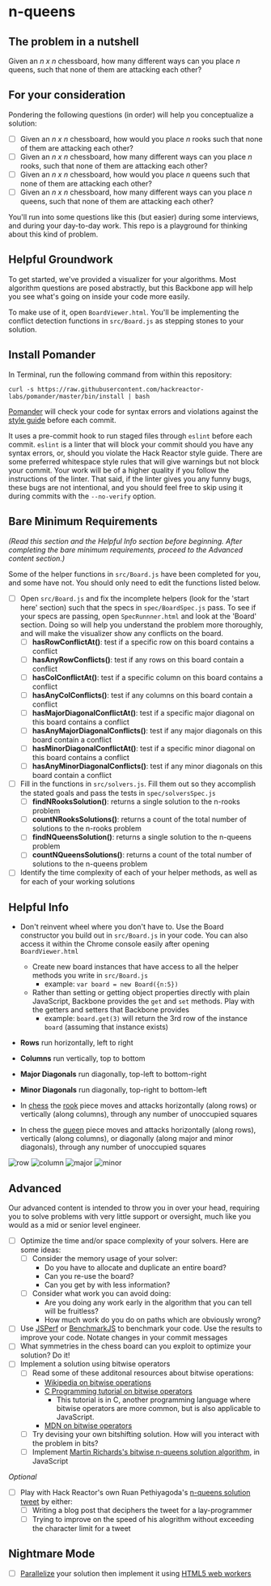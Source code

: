 # n-queens

## The problem in a nutshell

Given an _n x n_ chessboard, how many different ways can you place _n_ queens, such that none of them are attacking each other?

## For your consideration

Pondering the following questions (in order) will help you conceptualize a solution:

- [ ] Given an _n x n_ chessboard, how would you place _n_ rooks such that none of them are attacking each other?
- [ ] Given an _n x n_ chessboard, how many different ways can you place _n_ rooks, such that none of them are attacking each other?
- [ ] Given an _n x n_ chessboard, how would you place _n_ queens such that none of them are attacking each other?
- [ ] Given an _n x n_ chessboard, how many different ways can you place _n_ queens, such that none of them are attacking each other?

You'll run into some questions like this (but easier) during some interviews, and during
your day-to-day work. This repo is a playground for thinking about this kind of problem.

## Helpful Groundwork

To get started, we've provided a visualizer for your algorithms. Most algorithm questions are posed abstractly,
but this Backbone app will help you see what's going on inside your code more easily.

To make use of it, open `BoardViewer.html`. You'll be implementing the conflict detection functions in
`src/Board.js` as stepping stones to your solution.

## Install Pomander
In Terminal, run the following command from within this repository:
```
curl -s https://raw.githubusercontent.com/hackreactor-labs/pomander/master/bin/install | bash
```
[Pomander](https://github.com/hackreactor-labs/pomander) will check your code for syntax errors and violations against the [style guide](http://bookstrap.hackreactor.com/wiki/Style-Guide) before each commit.

It uses a pre-commit hook to run staged files through `eslint` before each commit. `eslint` is a linter that will block your commit should you have any syntax errors, or, should you violate the Hack Reactor style guide. There are some preferred whitespace style rules that will give warnings but not block your commit. Your work will be of a higher quality if you follow the instructions of the linter. That said, if the linter gives you any funny bugs, these bugs are not intentional, and you should feel free to skip using it during commits with the `--no-verify` option.

## Bare Minimum Requirements

_(Read this section and the Helpful Info section before beginning. After completing the bare minimum requirements, proceed to the Advanced content section.)_

Some of the helper functions in `src/Board.js` have been completed for you, and some have not. You should
only need to edit the functions listed below.

- [ ] Open `src/Board.js` and fix the incomplete helpers (look for the 'start here' section) such that the specs in `spec/BoardSpec.js` pass.
      To see if your specs are passing, open `SpecRunnner.html` and look at the 'Board' section. Doing so will help
      you understand the problem more thoroughly, and will make the visualizer show any conflicts on the board.
  - [ ] **hasRowConflictAt()**: test if a specific row on this board contains a conflict
  - [ ] **hasAnyRowConflicts()**: test if any rows on this board contain a conflict
  - [ ] **hasColConflictAt()**: test if a specific column on this board contains a conflict
  - [ ] **hasAnyColConflicts()**: test if any columns on this board contain a conflict
  - [ ] **hasMajorDiagonalConflictAt()**: test if a specific major diagonal on this board contains a conflict
  - [ ] **hasAnyMajorDiagonalConflicts()**: test if any major diagonals on this board contain a conflict
  - [ ] **hasMinorDiagonalConflictAt()**: test if a specific minor diagonal on this board contains a conflict
  - [ ] **hasAnyMinorDiagonalConflicts()**: test if any minor diagonals on this board contain a conflict

- [ ] Fill in the functions in `src/solvers.js`. Fill them out so they accomplish the stated goals and pass the
      tests in `spec/solversSpec.js`
  - [ ] **findNRooksSolution()**: returns a single solution to the n-rooks problem
  - [ ] **countNRooksSolutions()**: returns a count of the total number of solutions to the n-rooks problem
  - [ ] **findNQueensSolution()**: returns a single solution to the n-queens problem
  - [ ] **countNQueensSolutions()**: returns a count of the total number of solutions to the n-queens problem

- [ ] Identify the time complexity of each of your helper methods, as well as for each of your working solutions

## Helpful Info

- Don't reinvent wheel where you don't have to. Use the Board constructor you build out in `src/Board.js` in your code. You can also access it within the Chrome console easily after opening `BoardViewer.html`
  - Create new board instances that have access to all the helper methods you write in `src/Board.js`
    - example: `var board = new Board({n:5})`
  - Rather than setting or getting object properties directly with plain JavaScript, Backbone provides the `get` and `set` methods. Play with the getters and setters that Backbone provides
    - example: `board.get(3)` will return the 3rd row of the instance `board` (assuming that instance exists)

- **Rows** run horizontally, left to right
- **Columns** run vertically, top to bottom
- **Major Diagonals** run diagonally, top-left to bottom-right
- **Minor Diagonals** run diagonally, top-right to bottom-left

- In [chess] the [rook] piece moves and attacks horizontally (along rows) or vertically (along columns), through any number of unoccupied squares
- In chess the [queen] piece moves and attacks horizontally (along rows), vertically (along columns), or diagonally (along major and minor diagonals), through any number of unoccupied squares

![row](https://f.cloud.github.com/assets/1577682/1257423/0f26258e-2ba7-11e3-9808-b39041c2e1a2.png)
![column](https://f.cloud.github.com/assets/1577682/1257424/0f2e9dcc-2ba7-11e3-82fc-ff8fb7bfc324.png)
![major](https://f.cloud.github.com/assets/1577682/1257421/0ef7f588-2ba7-11e3-9cbc-577d3ad20bb1.png)
![minor](https://f.cloud.github.com/assets/1577682/1257422/0f127a66-2ba7-11e3-9196-221f65cf03e3.png)


## Advanced

Our advanced content is intended to throw you in over your head, requiring you to solve problems with very little support or oversight, much like you would as a mid or senior level engineer.

- [ ] Optimize the time and/or space complexity of your solvers. Here are some ideas:
    - [ ] Consider the memory usage of your solver:
        - Do you have to allocate and duplicate an entire board?
        - Can you re-use the board?
        - Can you get by with less information?
    - [ ] Consider what work you can avoid doing:
        - Are you doing any work early in the algorithm that you can tell will be fruitless?
        - How much work do you do on paths which are obviously wrong?

- [ ] Use [JSPerf][JSPerf] or [BenchmarkJS][BenchmarkJS] to benchmark your code. Use the results to improve your code. Notate changes in your commit messages
- [ ] What symmetries in the chess board can you exploit to optimize your solution? Do it!
- [ ] Implement a solution using bitwise operators
    - [ ] Read some of these additonal resources about bitwise operations:
        - [Wikipedia on bitwise operations](http://en.wikipedia.org/wiki/Bitwise_operation)
        - [C Programming tutorial on bitwise operators](http://www.cprogramming.com/tutorial/bitwise_operators.html)
          - This tutorial is in C, another programming language where bitwise operators are more common, but is also applicable to JavaScript.
        - [MDN on bitwise operators](https://developer.mozilla.org/en-US/docs/Web/JavaScript/Reference/Operators/Bitwise_Operators)
    - [ ] Try devising your own bitshifting solution. How will you interact with the problem in bits?
    - [ ] Implement [Martin Richards's bitwise n-queens solution algorithm][academic paper], in JavaScript

_Optional_
- [ ] Play with Hack Reactor's own Ruan Pethiyagoda's [n-queens solution tweet][ruan n-queens] by either:
  - [ ] Writing a blog post that deciphers the tweet for a lay-programmer
  - [ ] Trying to improve on the speed of his alogrithm without exceeding the character limit for a tweet

## Nightmare Mode

- [ ] [Parallelize][parallel computing] your solution then implement it using [HTML5 web workers][web workers]

[chess]: https://en.wikipedia.org/wiki/Chess
[rook]: https://en.wikipedia.org/wiki/Rook_(chess)
[queen]: https://en.wikipedia.org/wiki/Queen_(chess)
[JSPerf]: http://jsperf.com/
[BenchmarkJS]: https://benchmarkjs.com/
[academic paper]: http://citeseerx.ist.psu.edu/viewdoc/download?doi=10.1.1.51.7113&rep=rep1&type=pdf
[parallel computing]: https://en.wikipedia.org/wiki/Parallel_computing
[web workers]: https://developer.mozilla.org/en-US/docs/Web/API/Web_Workers_API/Using_web_workers
[ruan n-queens]: https://twitter.com/ruanpethiyagoda/status/332992908565295104
